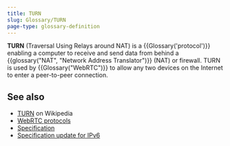 ```yaml
---
title: TURN
slug: Glossary/TURN
page-type: glossary-definition
---
```




**TURN** (Traversal Using Relays around NAT) is a {{Glossary('protocol')}} enabling a computer to receive and send data from behind a {{glossary("NAT", "Network Address Translator")}} (NAT) or firewall. TURN is used by {{Glossary("WebRTC")}} to allow any two devices on the Internet to enter a peer-to-peer connection.

## See also

- [TURN](https://en.wikipedia.org/wiki/TURN) on Wikipedia
- [WebRTC protocols](/Web/API/WebRTC_API/Protocols)
- [Specification](https://datatracker.ietf.org/doc/html/rfc5766)
- [Specification update for IPv6](https://datatracker.ietf.org/doc/html/rfc6156.txt)
